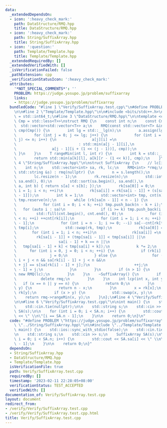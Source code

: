 ```yaml
---
data:
  _extendedDependsOn:
  - icon: ':heavy_check_mark:'
    path: DataStructure/RMQ.hpp
    title: DataStructure/RMQ.hpp
  - icon: ':heavy_check_mark:'
    path: String/SuffixArray.hpp
    title: String/SuffixArray.hpp
  - icon: ':question:'
    path: Template/Template.hpp
    title: Template/Template.hpp
  _extendedRequiredBy: []
  _extendedVerifiedWith: []
  _isVerificationFailed: false
  _pathExtension: cpp
  _verificationStatusIcon: ':heavy_check_mark:'
  attributes:
    '*NOT_SPECIAL_COMMENTS*': ''
    PROBLEM: https://judge.yosupo.jp/problem/suffixarray
    links:
    - https://judge.yosupo.jp/problem/suffixarray
  bundledCode: "#line 1 \"Verify/SuffixArray.test.cpp\"\n#define PROBLEM \"https://judge.yosupo.jp/problem/suffixarray\"\
    \n\n#line 2 \"Template/Template.hpp\"\n\n#include <bits/stdc++.h>\n\nusing i64\
    \ = std::int64_t;\n#line 3 \"DataStructure/RMQ.hpp\"\n\ntemplate <class T, class\
    \ Cmp = std::less<T>>\nstruct RMQ {\n    const int n;\n    const Cmp cmp;\n  \
    \  std::vector<std::vector<T>> a;\n    RMQ(const std::vector<T> &init) : n(init.size()),\
    \ cmp(Cmp()) {\n        int lg = std::__lg(n);\n        a.assign(lg + 1, std::vector<T>(n));\n\
    \        for (int j = 0; j <= lg; j++) {\n            for (int i = 0; i + (1 <<\
    \ j) <= n; i++) {\n                a[j][i] =\n                    (j == 0 ? init[i]\n\
    \                            : std::min(a[j - 1][i],\n                       \
    \                a[j - 1][i + (1 << (j - 1))], cmp));\n            }\n       \
    \ }\n    }\n    T rangeMin(int l, int r) {\n        int k = std::__lg(r - l);\n\
    \        return std::min(a[k][l], a[k][r - (1 << k)], cmp);\n    }\n};\n#line\
    \ 4 \"String/SuffixArray.hpp\"\n\nstruct SuffixArray {\n    // lc[i] ->lcp(sa[i],sa[i+1])\n\
    \    int n;\n    std::vector<int> sa, rk, lc;\n    RMQ<int> *rmq;\n    SuffixArray(const\
    \ std::string &s) : rmq(nullptr) {\n        n = s.length();\n        sa.resize(n);\n\
    \        lc.resize(n - 1);\n        rk.resize(n);\n        std::iota(sa.begin(),\
    \ sa.end(), 0);\n        std::sort(sa.begin(), sa.end(),\n                  [&](int\
    \ a, int b) { return s[a] < s[b]; });\n        rk[sa[0]] = 0;\n        for (int\
    \ i = 1; i < n; ++i)\n            rk[sa[i]] = rk[sa[i - 1]] + (s[sa[i]] != s[sa[i\
    \ - 1]]);\n        int k = 1;\n        std::vector<int> tmp, cnt(n);\n       \
    \ tmp.reserve(n);\n        while (rk[sa[n - 1]] < n - 1) {\n            tmp.clear();\n\
    \            for (int i = 0; i < k; ++i) tmp.push_back(n - k + i);\n         \
    \   for (auto i : sa)\n                if (i >= k) tmp.push_back(i - k);\n   \
    \         std::fill(cnt.begin(), cnt.end(), 0);\n            for (int i = 0; i\
    \ < n; ++i) ++cnt[rk[i]];\n            for (int i = 1; i < n; ++i) cnt[i] += cnt[i\
    \ - 1];\n            for (int i = n - 1; i >= 0; --i) sa[--cnt[rk[tmp[i]]]] =\
    \ tmp[i];\n            std::swap(rk, tmp);\n            rk[sa[0]] = 0;\n     \
    \       for (int i = 1; i < n; ++i)\n                rk[sa[i]] =\n           \
    \         rk[sa[i - 1]] + (tmp[sa[i - 1]] < tmp[sa[i]] ||\n                  \
    \                   sa[i - 1] + k == n ||\n                                  \
    \   tmp[sa[i - 1] + k] < tmp[sa[i] + k]);\n            k *= 2;\n        }\n  \
    \      for (int i = 0, j = 0; i < n; ++i) {\n            if (rk[i] == 0) {\n \
    \               j = 0;\n            } else {\n                for (j -= j > 0;\
    \ i + j < n && sa[rk[i] - 1] + j < n &&\n                                 s[i\
    \ + j] == s[sa[rk[i] - 1] + j];)\n                    ++j;\n                lc[rk[i]\
    \ - 1] = j;\n            }\n        }\n        if (n > 1) {\n            rmq =\
    \ new RMQ(lc);\n        }\n    }\n    ~SuffixArray() {\n        if (rmq) {\n \
    \           delete rmq;\n        }\n    }\n    int lcp(int x, int y) {\n     \
    \   if (x == n || y == n) {\n            return 0;\n        }\n        if (x ==\
    \ y) {\n            return n - x;\n        }\n        x = rk[x];\n        y =\
    \ rk[y];\n        if (x > y) {\n            std::swap(x, y);\n        }\n    \
    \    return rmq->rangeMin(x, y);\n    }\n};\n#line 4 \"Verify/SuffixArray.test.cpp\"\
    \n\n#line 6 \"Verify/SuffixArray.test.cpp\"\n\nint main() {\n    std::ios::sync_with_stdio(false);\n\
    \    std::cin.tie(nullptr);\n\n    std::string s;\n    std::cin >> s;\n    SuffixArray\
    \ SA(s);\n\n    for (int i = 0; i < SA.n; i++) {\n        std::cout << SA.sa[i]\
    \ << \" \\n\"[i == SA.n - 1];\n    }\n\n    return 0;\n}\n"
  code: "#define PROBLEM \"https://judge.yosupo.jp/problem/suffixarray\"\n\n#include\
    \ \"../String/SuffixArray.hpp\"\n\n#include \"../Template/Template.hpp\"\n\nint\
    \ main() {\n    std::ios::sync_with_stdio(false);\n    std::cin.tie(nullptr);\n\
    \n    std::string s;\n    std::cin >> s;\n    SuffixArray SA(s);\n\n    for (int\
    \ i = 0; i < SA.n; i++) {\n        std::cout << SA.sa[i] << \" \\n\"[i == SA.n\
    \ - 1];\n    }\n\n    return 0;\n}"
  dependsOn:
  - String/SuffixArray.hpp
  - DataStructure/RMQ.hpp
  - Template/Template.hpp
  isVerificationFile: true
  path: Verify/SuffixArray.test.cpp
  requiredBy: []
  timestamp: '2023-02-11 22:28:05+08:00'
  verificationStatus: TEST_ACCEPTED
  verifiedWith: []
documentation_of: Verify/SuffixArray.test.cpp
layout: document
redirect_from:
- /verify/Verify/SuffixArray.test.cpp
- /verify/Verify/SuffixArray.test.cpp.html
title: Verify/SuffixArray.test.cpp
---
```

